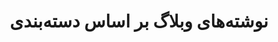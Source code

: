 ---
title: "نوشته‌های وبلاگ بر اساس دسته‌بندی‌"
layout: categories
permalink: /archive/
author_profile: true
---